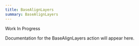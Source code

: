```yaml
---
title: BaseAlignLayers
summary: BaseAlignLayers
---
```


Work In Progress

Documentation for the BaseAlignLayers action will appear here.